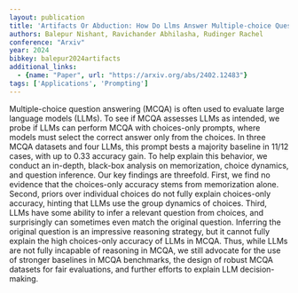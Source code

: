 ```yaml
---
layout: publication
title: 'Artifacts Or Abduction: How Do Llms Answer Multiple-choice Questions Without The Question?'
authors: Balepur Nishant, Ravichander Abhilasha, Rudinger Rachel
conference: "Arxiv"
year: 2024
bibkey: balepur2024artifacts
additional_links:
  - {name: "Paper", url: "https://arxiv.org/abs/2402.12483"}
tags: ['Applications', 'Prompting']
---
```

Multiple-choice question answering (MCQA) is often used to evaluate large
language models (LLMs). To see if MCQA assesses LLMs as intended, we probe if
LLMs can perform MCQA with choices-only prompts, where models must select the
correct answer only from the choices. In three MCQA datasets and four LLMs,
this prompt bests a majority baseline in 11/12 cases, with up to 0.33 accuracy
gain. To help explain this behavior, we conduct an in-depth, black-box analysis
on memorization, choice dynamics, and question inference. Our key findings are
threefold. First, we find no evidence that the choices-only accuracy stems from
memorization alone. Second, priors over individual choices do not fully explain
choices-only accuracy, hinting that LLMs use the group dynamics of choices.
Third, LLMs have some ability to infer a relevant question from choices, and
surprisingly can sometimes even match the original question. Inferring the
original question is an impressive reasoning strategy, but it cannot fully
explain the high choices-only accuracy of LLMs in MCQA. Thus, while LLMs are
not fully incapable of reasoning in MCQA, we still advocate for the use of
stronger baselines in MCQA benchmarks, the design of robust MCQA datasets for
fair evaluations, and further efforts to explain LLM decision-making.
